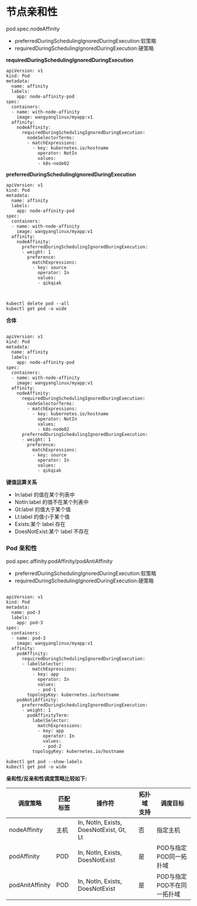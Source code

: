 # 节点亲和性

pod.spec.nodeAffinity

- preferredDuringSchedulingIgnoredDuringExecution:软策略
- requiredDuringSchedulingIgnoredDuringExecution:硬策略

**requiredDuringSchedulingIgnoredDuringExecution**

```
apiVersion: v1
kind: Pod
metadata:
  name: affinity
  labels:
    app: node-affinity-pod
spec:
  containers:
  - name: with-node-affinity
    image: wangyanglinux/myapp:v1
  affinity:
    nodeAffinity:
      requiredDuringSchedulingIgnoredDuringExecution:
        nodeSelectorTerms:
        - matchExpressions:
          - key: kubernetes.io/hostname
            operator: NotIn
            values:
            - k8s-node02
```

**preferredDuringSchedulingIgnoredDuringExecution**

```
apiVersion: v1
kind: Pod
metadata:
  name: affinity
  labels:
    app: node-affinity-pod
spec:
  containers:
  - name: with-node-affinity
    image: wangyanglinux/myapp:v1
  affinity:
    nodeAffinity:
      preferredDuringSchedulingIgnoredDuringExecution:
      - weight: 1
        preference:
          matchExpressions:
          - key: source
            operator: In
            values:
            - qikqiak
 
  
```

```
kubectl delete pod --all
kubectl get pod -o wide

```



**合体**

```
 
apiVersion: v1
kind: Pod
metadata:
  name: affinity
  labels:
    app: node-affinity-pod
spec:
  containers:
  - name: with-node-affinity
    image: wangyanglinux/myapp:v1
  affinity:
    nodeAffinity:
      requiredDuringSchedulingIgnoredDuringExecution:
        nodeSelectorTerms:
        - matchExpressions:
          - key: kubernetes.io/hostname
            operator: NotIn
            values:
            - k8s-node02
      preferredDuringSchedulingIgnoredDuringExecution:
      - weight: 1
        preference:
          matchExpressions:
          - key: source
            operator: In
            values:
            - qikqiak
```

**键值运算关系**

- In:label 的值在某个列表中
- NotIn:label 的值不在某个列表中
- Gt:label 的值大于某个值
- Lt:label 的值小于某个值
- Exists:某个 label 存在
- DoesNotExist:某个 label 不存在



### Pod 亲和性

pod.spec.affinity.podAffinity/podAntiAffinity

- preferredDuringSchedulingIgnoredDuringExecution:软策略
- requiredDuringSchedulingIgnoredDuringExecution:硬策略

```
 
apiVersion: v1
kind: Pod
metadata:
  name: pod-3
  labels:
    app: pod-3
spec:
  containers:
  - name: pod-3
    image: wangyanglinux/myapp:v1
  affinity:
    podAffinity:
      requiredDuringSchedulingIgnoredDuringExecution:
      - labelSelector:
          matchExpressions:
          - key: app
            operator: In
            values:
            - pod-1
        topologyKey: kubernetes.io/hostname
    podAntiAffinity:
      preferredDuringSchedulingIgnoredDuringExecution:
      - weight: 1
        podAffinityTerm:
          labelSelector:
            matchExpressions:
            - key: app
              operator: In
              values:
              - pod-2
          topologyKey: kubernetes.io/hostname
```

```
kubectl get pod --show-labels
kubectl get pod -o wide

```



**亲和性/反亲和性调度策略比较如下:**

| 调度策略        | 匹配 标签 | 操作符                                  | 拓扑域 支持 | 调度目标                    |
| --------------- | --------- | --------------------------------------- | ----------- | --------------------------- |
| nodeAffinity    | 主机      | In, NotIn, Exists, DoesNotExist, Gt, Lt | 否          | 指定主机                    |
| podAffinity     | POD       | In, NotIn, Exists, DoesNotExist         | 是          | POD与指定POD同一拓 扑域     |
| podAnitAffinity | POD       | In, NotIn, Exists, DoesNotExist         | 是          | POD与指定POD不在同 一拓扑域 |

